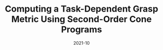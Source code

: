 ---
title: "Computing a Task-Dependent Grasp Metric Using Second-Order Cone Programs"
collection: publications
permalink: /publication/Grasp_Metric_IROS_2021
excerpt: 'This paper is about fixing template issue #693.'
date: 2021-10
venue: 'IEEE/RSJ International Conference on Intelligent Robots and Systems (IROS) 2021'
paperurl: 'http://academicpages.github.io/files/paper3.pdf'
citation: 'A. Fakhari, A. Patankar, J.Xie and N. Chakraborty. Computing a Task-Dependent Grasp Metric Using Second-Order Cone Programs. <i>IEEE/RSJ International Conference on Intelligent Robots and Systems (IROS)</i>, Prague, Czech Republic, 2021.'
---